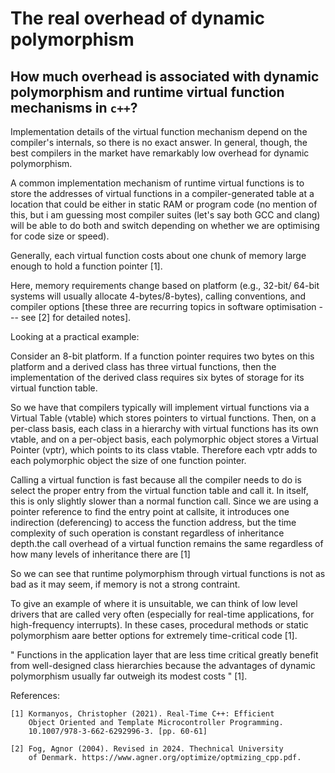 # The real overhead of dynamic polymorphism

## How much overhead is associated with dynamic polymorphism and runtime virtual function mechanisms in ```c++```?

Implementation details of the virtual function mechanism depend on
the compiler's internals, so there is no exact answer. In general,
though, the best compilers in the market have remarkably low
overhead for dynamic polymorphism.

A common implementation mechanism of runtime virtual functions is
to store the addresses of virtual functions in a compiler-generated 
table at a location that could be either in static RAM or program
code (no mention of this, but i am guessing most compiler suites
(let's say both GCC and clang) will be able to do both and switch
depending on whether we are optimising for code size or speed).

Generally, each virtual function costs about one chunk of memory 
large enough to hold a function pointer [1]. 

Here, memory requirements change based on platform (e.g., 32-bit/
64-bit systems will usually allocate 4-bytes/8-bytes), calling 
conventions, and compiler options [these three are recurring topics 
in software optimisation --- see [2] for detailed notes]. 

Looking at a practical example: 

Consider an 8-bit platform. If a function pointer requires two bytes
on this platform and a derived class has three virtual functions,
then the implementation of the derived class requires six bytes of
storage for its virtual function table.

So we have that compilers typically will implement virtual functions
via a Virtual Table (vtable) which stores pointers to virtual
functions. Then, on a per-class basis, each class in a hierarchy
with virtual functions has its own vtable, and on a per-object
basis, each polymorphic object stores a Virtual Pointer (vptr),
which points to its class vtable. Therefore each vptr adds to
each polymorphic object the size of one function pointer.

Calling a virtual function is fast because all the compiler needs
to do is select the proper entry from the virtual function table
and call it. In itself, this is only slightly slower than a normal
function call. Since we are using a pointer reference to find the entry 
point at callsite, it introduces one indirection (deferencing) to
access the function address, but the time complexity of such operation 
is constant regardless of inheritance depth.the call overhead of a 
virtual function remains the same regardless of how many levels of 
inheritance there are [1]

So we can see that runtime polymorphism through virtual functions
is not as bad as it may seem, if memory is not a strong contraint. 

To give an example of where it is unsuitable, we can think of low
level drivers that are called very often (especially for real-time
applications, for high-frequency interrupts). In these cases, 
procedural methods or static polymorphism aare better options for
extremely time-critical code [1].

" Functions in the application layer that are less time critical
  greatly benefit from well-designed class hierarchies because
  the advantages of dynamic polymorphism usually far outweigh its
  modest costs " [1].


References:

    [1] Kormanyos, Christopher (2021). Real-Time C++: Efficient
        Object Oriented and Template Microcontroller Programming.
        10.1007/978-3-662-6292996-3. [pp. 60-61]

    [2] Fog, Agnor (2004). Revised in 2024. Thechnical University 
        of Denmark. https://www.agner.org/optimize/optmizing_cpp.pdf.
